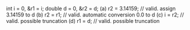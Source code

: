 int i = 0, &r1 = i; double d = 0, &r2 = d;
(a) r2 = 3.14159; // valid. assign 3.14159 to d
(b) r2 = r1; // valid. automatic conversion 0.0 to d
(c) i = r2; // valid. possible truncation
(d) r1 = d; // valid. possible truncation
